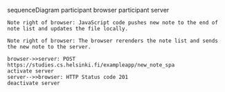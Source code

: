 sequenceDiagram
    participant browser
    participant server
   
    Note right of browser: JavaScript code pushes new note to the end of note list and updates the file locally.

    Note right of browser: The browser rerenders the note list and sends the new note to the server.
        
    browser->>server: POST https://studies.cs.helsinki.fi/exampleapp/new_note_spa
    activate server
    server-->>browser: HTTP Status code 201
    deactivate server